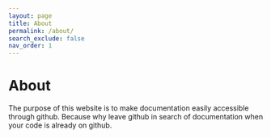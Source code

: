 ```yaml
---
layout: page
title: About
permalink: /about/
search_exclude: false
nav_order: 1
---
```


# About

The purpose of this website is to make documentation easily accessible through github. Because why leave github in search of documentation when your code is already on github.
